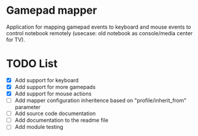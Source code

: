 # Gamepad mapper
Application for mapping gamepad events to keyboard and mouse events to control notebook remotely (usecase: old notebook as console/media center for TV).

# TODO List
- [x] Add support for keyboard
- [x] Add support for more gamepads
- [x] Add support for mouse actions
- [ ] Add mapper configuration inheritence based on "profile/inherit_from" parameter
- [ ] Add source code documentation
- [ ] Add documentation to the readme file
- [ ] Add module testing